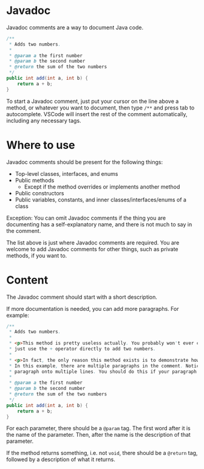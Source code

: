 # Javadoc

Javadoc comments are a way to document Java code.

```java
/**
 * Adds two numbers.
 *
 * @param a the first number
 * @param b the second number
 * @return the sum of the two numbers
 */
public int add(int a, int b) {
    return a + b;
}
```

To start a Javadoc comment, just put your cursor on the line above a method, or whatever you want to document, then type `/**` and press tab to autocomplete. VSCode will insert the rest of the comment automatically, including any necessary tags.

# Where to use

Javadoc comments should be present for the following things:

- Top-level classes, interfaces, and enums
- Public methods
    - Except if the method overrides or implements another method
- Public constructors
- Public variables, constants, and inner classes/interfaces/enums of a class

Exception: You can omit Javadoc comments if the thing you are documenting has a self-explanatory name, and there is not much to say in the comment.

The list above is just where Javadoc comments are required. You are welcome to add Javadoc comments for other things, such as private methods, if you want to.

# Content

The Javadoc comment should start with a short description.

If more documentation is needed, you can add more paragraphs. For example:

```java
/**
 * Adds two numbers.
 *
 * <p>This method is pretty useless actually. You probably won't ever call this method. You could
 * just use the + operator directly to add two numbers.
 *
 * <p>In fact, the only reason this method exists is to demonstrate how to write Javadoc comments.
 * In this example, there are multiple paragraphs in the comment. Notice how you can split the
 * paragraph onto multiple lines. You should do this if your paragraph is too long.
 *
 * @param a the first number
 * @param b the second number
 * @return the sum of the two numbers
 */
public int add(int a, int b) {
    return a + b;
}
```

For each parameter, there should be a `@param` tag. The first word after it is the name of the parameter. Then, after the name is the description of that parameter.

If the method returns something, i.e. not `void`, there should be a `@return` tag, followed by a description of what it returns.
